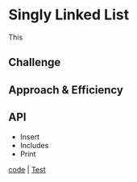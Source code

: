 # Singly Linked List
 This 
 
 ## Challenge
 <!-- Description of the challenge -->
 
 ## Approach & Efficiency
 <!-- What approach did you take? Why? What is the Big O space/time for this approach? -->
 
 ## API
 * Insert
 * Includes
 * Print
 
 [code](../src/main/java/code401Challenges/linkedlist/LinkedList.java) | [Test](../src/test/java/code401Challenges/linkedlist/LinkedListTest.java)
